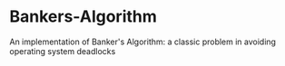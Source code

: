 # Bankers-Algorithm
An implementation of Banker's Algorithm: a classic problem in avoiding operating system deadlocks
